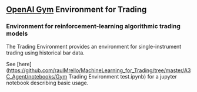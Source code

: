 
## [OpenAI Gym](https://gym.openai.com/) Environment for Trading

### Environment for reinforcement-learning algorithmic trading models

The Trading Environment provides an environment for single-instrument trading
using historical bar data.


See
[here](https://github.com/raulMrello/MachineLearning_for_Trading/tree/master/A3C_Agent/notebooks/Gym Trading Environment test.ipynb)
for a jupyter notebook describing basic usage.